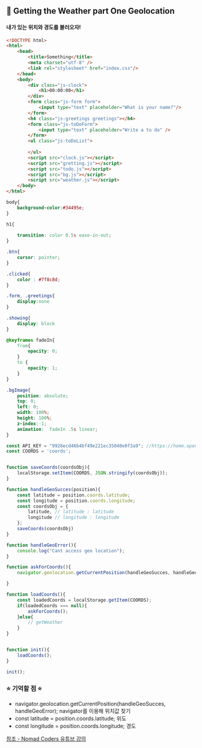 ## 📖 Getting the Weather part One Geolocation
#### 내가 있는 위치와 경도를 불러오자!

```html
<!DOCTYPE html>
<html>
    <head>
        <title>Something</title>
        <meta charset="utf-8" />
        <link rel="stylesheet" href="index.css"/>
    </head>
    <body>
        <div class="js-clock">
            <h1>00:00:00</h1>
        </div>
        <form class="js-form form">
            <input type="text" placeholder="What is your name?"/>
        </form>
        <h4 class="js-greetings greetings"></h4>
        <form class="js-toDoForm">
            <input type="text" placeholder="Write a to do" />
        </form>
        <ul class="js-toDoList">
        
        </ul>
        <script src="clock.js"></script>
        <script src="gretting.js"></script>
        <script src="todo.js"></script>
        <script src="bg.js"></script>
        <script src="weather.js"></script>
    </body>
</html>
```

```css
body{
    background-color:#34495e;  
}

h1{
    
    transition: color 0.5s ease-in-out;
}

.btn{
    cursor: pointer;
}

.clicked{
    color : #7f8c8d;
}

.form, .greetings{
    display:none
}

.showing{
    display: block
}

@keyframes fadeIn{
    from{
        opacity: 0;
    }
    to {
        opacity: 1;
    }
}

.bgImage{
    position: absolute;
    top: 0;
    left: 0;
    width: 100%;
    height: 100%;
    z-index:-1;
    animation:  fadeIn .5s linear;
}
```

```javascript
const API_KEY = "9926ecd46b4bf49e221ec35040e0f3a9"; //https://home.openweathermap.org/api_keys
const COORDS = 'coords';


function saveCoords(coordsObj){
    localStorage.setItem(COORDS, JSON.stringify(coordsObj));
}

function handleGeoSucces(position){
    const latitude = position.coords.latitude;
    const longitude = position.coords.longitude;
    const coordsObj = {
        latitude, // latitude : latitude
        longitude // longitude : longitude
    };
    saveCoords(coordsObj)
}

function handleGeoError(){
    console.log("Cant access geo location");
}

function askForCoords(){
    navigator.geolocation.getCurrentPosition(handleGeoSucces, handleGeoError);

}

function loadCoords(){
    const loadedCoords = localStorage.getItem(COORDS);
    if(loadedCoords === null){
        askForCoords();
    }else{
        // getWeather
    }
}


function init(){
    loadCoords();
}

init();
```


### ⭐ 기억할 점 ⭐
*   navigator.geolocation.getCurrentPosition(handleGeoSucces, handleGeoError); navigator를 이용해 위치값 찾기
*  const latitude = position.coords.latitude; 위도 
*  const longitude = position.coords.longitude; 경도





[참조 - Nomad Coders 유튜브 강의](https://youtu.be/f0nBj0YMBUI?list=PLLUCyU7SBaR7tOMe-ySJ5Uu1UlEBznxTr)
